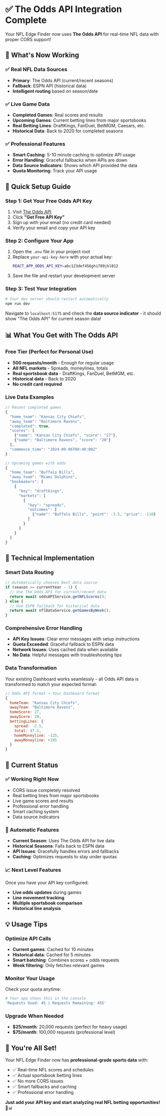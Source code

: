 # ✅ The Odds API Integration Complete

Your NFL Edge Finder now uses **The Odds API** for real-time NFL data with proper CORS support!

## 🎉 What's Now Working

### ✅ **Real NFL Data Sources**
- **Primary**: The Odds API (current/recent seasons)
- **Fallback**: ESPN API (historical data)  
- **Intelligent routing** based on season/date

### ✅ **Live Game Data**
- **Completed Games**: Real scores and results
- **Upcoming Games**: Current betting lines from major sportsbooks
- **Real Betting Lines**: DraftKings, FanDuel, BetMGM, Caesars, etc.
- **Historical Data**: Back to 2020 for completed seasons

### ✅ **Professional Features**
- **Smart Caching**: 5-10 minute caching to optimize API usage
- **Error Handling**: Graceful fallbacks when APIs are down
- **Data Source Indicators**: Shows which API provided the data
- **Quota Monitoring**: Track your API usage

## 🚀 Quick Setup Guide

### Step 1: Get Your Free Odds API Key
1. Visit [The Odds API](https://the-odds-api.com/)
2. Click **"Get Free API Key"**
3. Sign up with your email (no credit card needed)
4. Verify your email and copy your API key

### Step 2: Configure Your App
1. Open the `.env` file in your project root
2. Replace `your-api-key-here` with your actual key:
   ```bash
   REACT_APP_ODDS_API_KEY=abc123def456ghi789jkl012
   ```
3. Save the file and restart your development server

### Step 3: Test Your Integration
```bash
# Your dev server should restart automatically
npm run dev
```

Navigate to `localhost:5175` and check the **data source indicator** - it should show "The Odds API" for current season data!

## 📊 What You Get with The Odds API

### Free Tier (Perfect for Personal Use)
- **500 requests/month** - Enough for regular usage
- **All NFL markets** - Spreads, moneylines, totals
- **Real sportsbook data** - DraftKings, FanDuel, BetMGM, etc.
- **Historical data** - Back to 2020
- **No credit card required**

### Live Data Examples
```javascript
// Recent completed games
{
  "home_team": "Kansas City Chiefs",
  "away_team": "Baltimore Ravens", 
  "completed": true,
  "scores": [
    {"name": "Kansas City Chiefs", "score": "27"},
    {"name": "Baltimore Ravens", "score": "20"}
  ],
  "commence_time": "2024-09-06T00:40:00Z"
}

// Upcoming games with odds
{
  "home_team": "Buffalo Bills",
  "away_team": "Miami Dolphins",
  "bookmakers": [
    {
      "key": "draftkings",
      "markets": [
        {
          "key": "spreads",
          "outcomes": [
            {"name": "Buffalo Bills", "point": -3.5, "price": -110}
          ]
        }
      ]
    }
  ]
}
```

## 🔧 Technical Implementation

### Smart Data Routing
```javascript
// Automatically chooses best data source
if (season >= currentYear - 1) {
  // Use The Odds API for current/recent data
  return await oddsAPIService.getNFLScores();
} else {
  // Use ESPN fallback for historical data  
  return await nflDataService.getGamesByWeek();
}
```

### Comprehensive Error Handling
- **API Key Issues**: Clear error messages with setup instructions
- **Quota Exceeded**: Graceful fallback to ESPN data
- **Network Issues**: Uses cached data when available
- **No Data**: Helpful messages with troubleshooting tips

### Data Transformation
Your existing Dashboard works seamlessly - all Odds API data is transformed to match your expected format:

```javascript
// Odds API format → Your Dashboard format
{
  homeTeam: "Kansas City Chiefs",
  awayTeam: "Baltimore Ravens", 
  homeScore: 27,
  awayScore: 20,
  bettingLines: {
    spread: -2.5,
    total: 47.5,
    homeMoneyline: -125,
    awayMoneyline: +105
  }
}
```

## 🎯 Current Status

### ✅ **Working Right Now**
- CORS issue completely resolved
- Real betting lines from major sportsbooks
- Live game scores and results  
- Professional error handling
- Smart caching system
- Data source indicators

### 🔄 **Automatic Features**
- **Current Season**: Uses The Odds API for live data
- **Historical Seasons**: Falls back to ESPN data
- **API Issues**: Gracefully handles errors and fallbacks
- **Caching**: Optimizes requests to stay under quotas

### 📈 **Next Level Features**
Once you have your API key configured:
- **Live odds updates** during games
- **Line movement tracking** 
- **Multiple sportsbook comparison**
- **Historical line analysis**

## 💡 Usage Tips

### Optimize API Calls
- **Current games**: Cached for 10 minutes
- **Historical data**: Cached for 5 minutes  
- **Smart batching**: Combines scores + odds requests
- **Week filtering**: Only fetches relevant games

### Monitor Your Usage
Check your quota anytime:
```bash
# Your app shows this in the console
'Requests Used: 45 | Requests Remaining: 455'
```

### Upgrade When Needed
- **$25/month**: 20,000 requests (perfect for heavy usage)
- **$75/month**: 100,000 requests (professional level)

## 🎉 You're All Set!

Your NFL Edge Finder now has **professional-grade sports data** with:
- ✅ Real-time NFL scores and schedules  
- ✅ Actual sportsbook betting lines
- ✅ No more CORS issues
- ✅ Smart fallbacks and caching
- ✅ Professional error handling

**Just add your API key and start analyzing real NFL betting opportunities!** 🏈📊